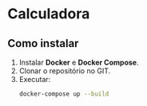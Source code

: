 # Calculadora

## Como instalar

1. Instalar **Docker** e **Docker Compose**.
2. Clonar o repositório no GIT.
3. Executar:
   ```sh
   docker-compose up --build
